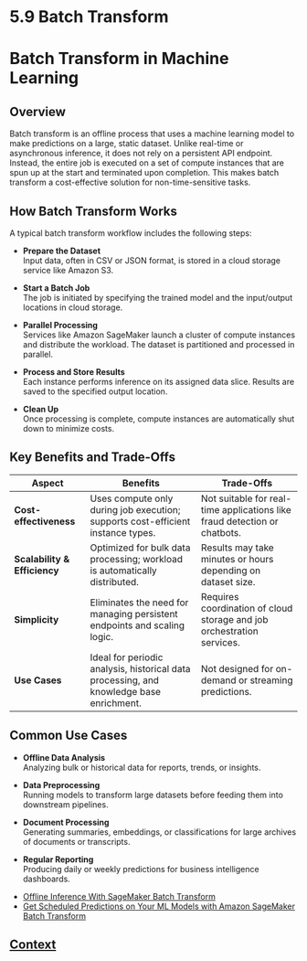 # 5.9 Batch Transform

# Batch Transform in Machine Learning

## Overview

Batch transform is an offline process that uses a machine learning model to make predictions on a large, static dataset. Unlike real-time or asynchronous inference, it does not rely on a persistent API endpoint. Instead, the entire job is executed on a set of compute instances that are spun up at the start and terminated upon completion. This makes batch transform a cost-effective solution for non-time-sensitive tasks.

## How Batch Transform Works

A typical batch transform workflow includes the following steps:

- **Prepare the Dataset**  
  Input data, often in CSV or JSON format, is stored in a cloud storage service like Amazon S3.

- **Start a Batch Job**  
  The job is initiated by specifying the trained model and the input/output locations in cloud storage.

- **Parallel Processing**  
  Services like Amazon SageMaker launch a cluster of compute instances and distribute the workload. The dataset is partitioned and processed in parallel.

- **Process and Store Results**  
  Each instance performs inference on its assigned data slice. Results are saved to the specified output location.

- **Clean Up**  
  Once processing is complete, compute instances are automatically shut down to minimize costs.

## Key Benefits and Trade-Offs

| Aspect                  | Benefits                                                                 | Trade-Offs                                                                 |
|-------------------------|--------------------------------------------------------------------------|----------------------------------------------------------------------------|
| **Cost-effectiveness**  | Uses compute only during job execution; supports cost-efficient instance types. | Not suitable for real-time applications like fraud detection or chatbots. |
| **Scalability & Efficiency** | Optimized for bulk data processing; workload is automatically distributed. | Results may take minutes or hours depending on dataset size.              |
| **Simplicity**          | Eliminates the need for managing persistent endpoints and scaling logic. | Requires coordination of cloud storage and job orchestration services.    |
| **Use Cases**           | Ideal for periodic analysis, historical data processing, and knowledge base enrichment. | Not designed for on-demand or streaming predictions.                      |

## Common Use Cases

- **Offline Data Analysis**  
  Analyzing bulk or historical data for reports, trends, or insights.

- **Data Preprocessing**  
  Running models to transform large datasets before feeding them into downstream pipelines.

- **Document Processing**  
  Generating summaries, embeddings, or classifications for large archives of documents or transcripts.

- **Regular Reporting**  
  Producing daily or weekly predictions for business intelligence dashboards.


* [Offline Inference With SageMaker Batch Transform](https://www.youtube.com/watch?v=qegqCzEerQA)
* [Get Scheduled Predictions on Your ML Models with Amazon SageMaker Batch Transform](https://www.youtube.com/watch?v=Z9FtrRq0rc0)

## [Context](./../context.md)
